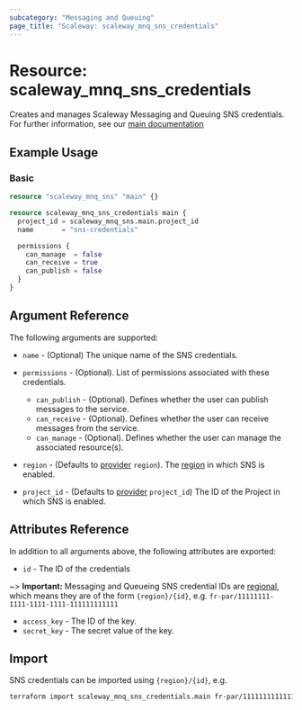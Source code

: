 ```yaml
---
subcategory: "Messaging and Queuing"
page_title: "Scaleway: scaleway_mnq_sns_credentials"
---
```


# Resource: scaleway_mnq_sns_credentials

Creates and manages Scaleway Messaging and Queuing SNS credentials.
For further information, see
our [main documentation](https://www.scaleway.com/en/docs/messaging/reference-content/sns-overview/)

## Example Usage

### Basic

```terraform
resource "scaleway_mnq_sns" "main" {}

resource scaleway_mnq_sns_credentials main {
  project_id = scaleway_mnq_sns.main.project_id
  name       = "sns-credentials"

  permissions {
    can_manage  = false
    can_receive = true
    can_publish = false
  }
}
```

## Argument Reference

The following arguments are supported:

- `name` - (Optional) The unique name of the SNS credentials.

- `permissions` - (Optional). List of permissions associated with these credentials.
    - `can_publish` - (Optional). Defines whether the user can publish messages to the service.
    - `can_receive` - (Optional). Defines whether the user can receive messages from the service.
    - `can_manage` - (Optional). Defines whether the user can manage the associated resource(s).


- `region` - (Defaults to [provider](../index.md#arguments-reference) `region`). The [region](../guides/regions_and_zones.md#regions) in which SNS is enabled.

- `project_id` - (Defaults to [provider](../index.md#arguments-reference) `project_id`) The ID of the Project in which SNS is enabled.


## Attributes Reference

In addition to all arguments above, the following attributes are exported:

- `id` - The ID of the credentials

~> **Important:** Messaging and Queueing SNS credential IDs are [regional](../guides/regions_and_zones.md#resource-ids), which means they are of the form `{region}/{id}`, e.g. `fr-par/11111111-1111-1111-1111-111111111111`

- `access_key` - The ID of the key.
- `secret_key` - The secret value of the key.

## Import

SNS credentials can be imported using `{region}/{id}`, e.g.

```bash
terraform import scaleway_mnq_sns_credentials.main fr-par/11111111111111111111111111111111
```
